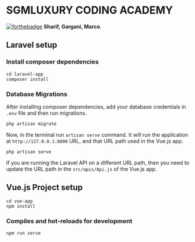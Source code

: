 # SGMLUXURY **CODING ACADEMY**
[![forthebadge](https://forthebadge.com/images/badges/0-percent-optimized.svg)](https://forthebadge.com)
**Sharif, Gargani, Marco**.

## Laravel setup

### Install composer dependencies

```
cd laravel-app
composer install
```

### Database Migrations

After installing composer dependencies, add your database credentials in `.env` file and then run migrations.

```
php artisan migrate
```

Now, in the terminal run `artisan serve` command. It will run the application at `http://127.0.0.1:8000` URL, and that URL path used in the Vue.js app.

```
php artisan serve
```

If you are running the Laravel API on a different URL path, then you need to update the URL path in the `src/apis/Api.js` of the Vue.js app.

## Vue.js Project setup

```
cd vue-app
npm install
```

### Compiles and hot-reloads for development

```
npm run serve
```
